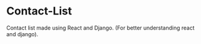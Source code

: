 # Contact-List
Contact list made using React and Django. (For better understanding react and django).
